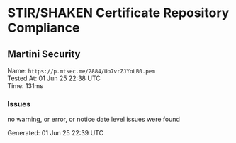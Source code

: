 # STIR/SHAKEN Certificate Repository Compliance

## Martini Security

Name: `https://p.mtsec.me/2884/Uo7vrZJYoLB0.pem`\
Tested At: 01 Jun 25 22:38 UTC\
Time: 131ms

### Issues

no warning, or error, or notice date level issues were found

Generated: 01 Jun 25 22:39 UTC